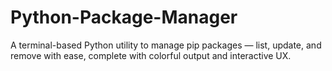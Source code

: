# Python-Package-Manager
A terminal-based Python utility to manage pip packages — list, update, and remove with ease, complete with colorful output and interactive UX.

